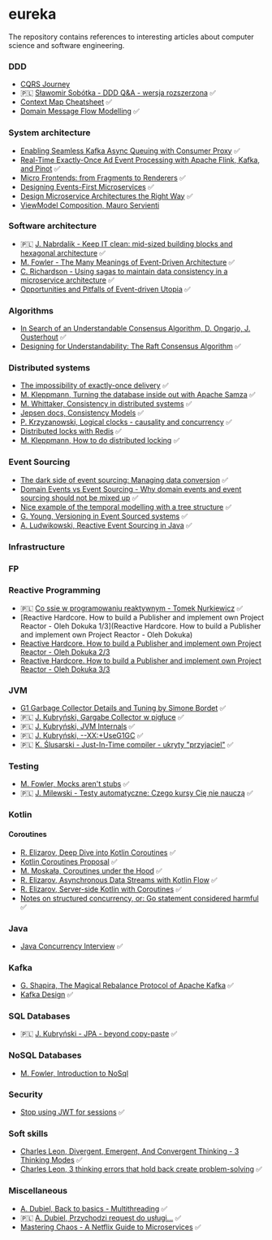 # eureka
The repository contains references to interesting articles about computer science and software engineering.

### DDD
- [CQRS Journey](https://aka.ms/cqrs)
- 🇵🇱 [Sławomir Sobótka - DDD Q&A - wersja rozszerzona](https://www.youtube.com/watch?v=do-xqIbKZ_8&t=4643s&ab_channel=BottegaITMinds) ✅
- [Context Map Cheatsheet](https://github.com/ddd-crew/context-mapping/) ✅
- [Domain Message Flow Modelling](https://github.com/ddd-crew/domain-message-flow-modelling) ✅

### System architecture
- [Enabling Seamless Kafka Async Queuing with Consumer Proxy](https://eng.uber.com/kafka-async-queuing-with-consumer-proxy/]) ✅
- [Real-Time Exactly-Once Ad Event Processing with Apache Flink, Kafka, and Pinot](https://eng.uber.com/real-time-exactly-once-ad-event-processing/) ✅
- [Micro Frontends: from Fragments to Renderers](https://engineering.zalando.com/posts/2021/03/micro-frontends-part1.html) ✅
- [Designing Events-First Microservices](https://www.youtube.com/watch?v=1hwuWmMNT4c) ✅
- [Design Microservice Architectures the Right Way](https://www.youtube.com/watch?v=j6ow-UemzBc) ✅
- [ViewModel Composition, Mauro Servienti](https://milestone.topics.it/categories/view-model-composition)


### Software architecture
- 🇵🇱 [J. Nabrdalik - Keep IT clean: mid-sized building blocks and hexagonal architecture](https://www.youtube.com/watch?v=ma15iBQpmHU&t=227s&ab_channel=confiturapl) ✅
- [M. Fowler - The Many Meanings of Event-Driven Architecture](https://www.youtube.com/watch?v=STKCRSUsyP0&ab_channel=GOTOConferences) ✅
- [C. Richardson - Using sagas to maintain data consistency in a microservice architecture](https://www.youtube.com/watch?v=YPbGW3Fnmbc&t=670s) ✅
- [Opportunities and Pitfalls of Event-driven Utopia](https://www.youtube.com/watch?v=jjYAZ0DPLNM) ✅

### Algorithms
- [In Search of an Understandable Consensus Algorithm, D. Ongarjo, J. Ousterhout](https://raft.github.io/raft.pdf) ✅
- [Designing for Understandability: The Raft Consensus Algorithm](https://www.youtube.com/watch?v=vYp4LYbnnW8&ab_channel=DiegoOngaro) ✅

### Distributed systems
- [The impossibility of exactly-once delivery](https://blog.bulloak.io/post/20200917-the-impossibility-of-exactly-once/) ✅
- [M. Kleppmann, Turning the database inside out with Apache Samza](https://www.youtube.com/watch?v=fU9hR3kiOK0&t=2145s&ab_channel=StrangeLoopConference) ✅
- [M. Whittaker, Consistency in distributed systems](https://mwhittaker.github.io/consistency_in_distributed_systems/index.html) ✅
- [Jepsen docs, Consistency Models](http://jepsen.io/consistency) ✅
- [P. Krzyzanowski, Logical clocks - causality and concurrency](https://people.cs.rutgers.edu/~pxk/417/notes/logical-clocks.html) ✅
- [Distributed locks with Redis](https://redis.io/topics/distlock) ✅
- [M. Kleppmann, How to do distributed locking](https://martin.kleppmann.com/2016/02/08/how-to-do-distributed-locking.html) ✅

### Event Sourcing
- [The dark side of event sourcing: Managing data conversion](https://www.researchgate.net/publication/315637858_The_dark_side_of_event_sourcing_Managing_data_conversion) ✅
- [Domain Events vs Event Sourcing - Why domain events and event sourcing should not be mixed up](https://www.innoq.com/en/blog/domain-events-versus-event-sourcing/) ✅
- [Nice example of the temporal modelling with a tree structure](https://stackoverflow.com/questions/33828231/ddd-event-sourcing-with-tree-structure) ✅
- [G. Young, Versioning in Event Sourced systems](https://leanpub.com/esversioning/read) ✅
- [A. Ludwikowski, Reactive Event Sourcing in Java](https://softwaremill.com/reactive-event-sourcing-in-java-part-1-domain/) ✅

### Infrastructure

### FP

### Reactive Programming
- 🇵🇱 [Co ssie w programowaniu reaktywnym - Tomek Nurkiewicz](https://www.youtube.com/watch?v=WxCb6TMkNd8&ab_channel=Segfault) ✅
- [Reactive Hardcore. How to build a Publisher and implement own Project Reactor - Oleh Dokuka 1/3](Reactive Hardcore. How to build a Publisher and implement own Project Reactor - Oleh Dokuka)
- [Reactive Hardcore. How to build a Publisher and implement own Project Reactor - Oleh Dokuka 2/3](https://www.youtube.com/watch?v=noeWdjO4fyU&t=16s&ab_channel=Devoxx)
- [Reactive Hardcore. How to build a Publisher and implement own Project Reactor - Oleh Dokuka 3/3](https://www.youtube.com/watch?v=cVKhFPiebSs&ab_channel=Devoxx)

### JVM
- [G1 Garbage Collector Details and Tuning by Simone Bordet](https://www.youtube.com/watch?v=Gee7QfoY8ys&t=2596s&ab_channel=VoxxedDays) ✅
- 🇵🇱 [J. Kubryński, Gargabe Collector w pigłuce](https://www.youtube.com/watch?v=LCr3XyHdaZk&t=4234s&ab_channel=WarsawJUG) ✅
- 🇵🇱 [J. Kubryński, JVM Internals](https://www.youtube.com/watch?v=rWdgla54bcc&ab_channel=WarsawJUG) ✅
- 🇵🇱 [J. Kubryński, --XX:+UseG1GC](https://www.youtube.com/watch?v=Xx2-Snbb_nA&ab_channel=confiturapl) ✅
- 🇵🇱 [K. Ślusarski - Just-In-Time compiler - ukryty "przyjaciel"](https://www.youtube.com/watch?v=f8zaYDJctTA&ab_channel=WarsawJUG) ✅

### Testing
- [M. Fowler, Mocks aren't stubs](https://martinfowler.com/articles/mocksArentStubs.html) ✅
- 🇵🇱 [J. Milewski - Testy automatyczne: Czego kursy Cię nie nauczą](https://www.youtube.com/watch?v=FcLVh2kH-ic&t=16s&ab_channel=confiturapl) ✅

### Kotlin
#### Coroutines
- [R. Elizarov, Deep Dive into Kotlin Coroutines](https://www.youtube.com/watch?v=YrrUCSi72E8) ✅
- [Kotlin Coroutines Proposal](https://github.com/Kotlin/KEEP/blob/master/proposals/coroutines.md#coroutine-context) ✅
- [M. Moskała, Coroutines under the Hood](https://kt.academy/article/cc-under-the-hood) ✅
- [R. Elizarov, Asynchronous Data Streams with Kotlin Flow](https://www.youtube.com/watch?v=tYcqn48SMT8&t=455s&ab_channel=JetBrainsTV) ✅
- [R. Elizarov, Server-side Kotlin with Coroutines](https://www.youtube.com/watch?v=hQrFfwT1IMo&ab_channel=GOTOConferences) ✅
- [Notes on structured concurrency, or: Go statement considered harmful](https://vorpus.org/blog/notes-on-structured-concurrency-or-go-statement-considered-harmful/) ✅

### Java
- [Java Concurrency Interview](https://www.youtube.com/playlist?list=PLhfHPmPYPPRmHL24Ry8rzni2XgwFeooVE) ✅
 
### Kafka
- [G. Shapira, The Magical Rebalance Protocol of Apache Kafka](https://www.youtube.com/watch?v=MmLezWRI3Ys&ab_channel=StrangeLoopConference) ✅
- [Kafka Design](https://kafka.apache.org/documentation/#design) ✅

### SQL Databases
- 🇵🇱 [J. Kubryński - JPA - beyond copy-paste](https://www.youtube.com/watch?v=UPWkpl5PL_w&ab_channel=confiturapl) ✅

### NoSQL Databases
- [M. Fowler, Introduction to NoSql](https://www.youtube.com/watch?v=qI_g07C_Q5I&ab_channel=GOTOConferences)

### Security
- [Stop using JWT for sessions](http://cryto.net/~joepie91/blog/2016/06/13/stop-using-jwt-for-sessions/) ✅

### Soft skills
- [Charles Leon, Divergent, Emergent, And Convergent Thinking - 3 Thinking Modes](https://www.charlesleon.uk/blog/3-thinking-modes-of-creative-thinking-divergent-emergent-and-convergent-thinking24112019) ✅
- [Charles Leon, 3 thinking errors that hold back create problem-solving](https://www.charlesleon.uk/blog/3-thinking-errors-that-hold-back-creative-problem-solving17112019) ✅

### Miscellaneous
- [A. Dubiel, Back to basics - Multithreading](https://www.youtube.com/watch?v=IYHYk3rgfGI&ab_channel=Devoxx) ✅
- 🇵🇱 [A. Dubiel, Przychodzi request do usługi...](https://www.youtube.com/watch?v=fUsbAADna9A&t=823s&ab_channel=J-SantaConference) ✅
- [Mastering Chaos - A Netflix Guide to Microservices](https://www.youtube.com/watch?v=CZ3wIuvmHeM) ✅
